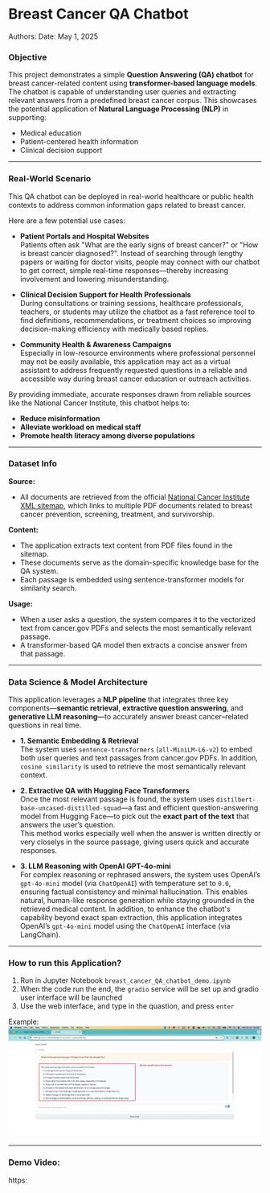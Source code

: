 # Breast Cancer QA Chatbot 

Authors: 
Date: May 1, 2025

### Objective

This project demonstrates a simple **Question Answering (QA) chatbot** for breast cancer-related content using **transformer-based language models**. The chatbot is capable of understanding user queries and extracting relevant answers from a predefined breast cancer corpus. This showcases the potential application of **Natural Language Processing (NLP)** in supporting:

- Medical education  
- Patient-centered health information  
- Clinical decision support  

---


### Real-World Scenario

This QA chatbot can be deployed in real-world healthcare or public health contexts to address common information gaps related to breast cancer. 

Here are a few potential use cases:

- **Patient Portals and Hospital Websites**  
  Patients often ask "What are the early signs of breast cancer?" or "How is breast cancer diagnosed?". Instead of searching through lengthy papers or waiting for doctor visits, people may connect with our chatbot to get correct, simple real-time responses—thereby increasing involvement and lowering misunderstanding.

- **Clinical Decision Support for Health Professionals**  
  During consultations or training sessions, healthcare professionals, teachers, or students may utilize the chatbot as a fast reference tool to find definitions, recommendations, or treatment choices so improving decision-making efficiency with medically based replies.

- **Community Health & Awareness Campaigns**  
  Especially in low-resource environments where professional personnel may not be easily available, this application may act as a virtual assistant to address frequently requested questions in a reliable and accessible way during breast cancer education or outreach activities.

By providing immediate, accurate responses drawn from reliable sources like the National Cancer Institute, this chatbot helps to:
- **Reduce misinformation**
- **Alleviate workload on medical staff**
- **Promote health literacy among diverse populations**


---

### Dataset Info

**Source:**

- All documents are retrieved from the official [National Cancer Institute XML sitemap](https://www.cancer.gov/sitemaps/pageinstructions.xml), which links to multiple PDF documents related to breast cancer prevention, screening, treatment, and survivorship.

**Content:**

- The application extracts text content from PDF files found in the sitemap.
- These documents serve as the domain-specific knowledge base for the QA system.
- Each passage is embedded using sentence-transformer models for similarity search.

**Usage:**

- When a user asks a question, the system compares it to the vectorized text from cancer.gov PDFs and selects the most semantically relevant passage.
- A transformer-based QA model then extracts a concise answer from that passage.

---

### Data Science & Model Architecture


This application leverages a **NLP pipeline** that integrates three key components—**semantic retrieval**, **extractive question answering**, and **generative LLM reasoning**—to accurately answer breast cancer–related questions in real time.


- **1. Semantic Embedding & Retrieval**  
  The system uses `sentence-transformers` (`all-MiniLM-L6-v2`) to embed both user queries and text passages from cancer.gov PDFs. In addition, `cosine similarity` is used to retrieve the most semantically relevant context.

- **2. Extractive QA with Hugging Face Transformers**  
  Once the most relevant passage is found, the system uses `distilbert-base-uncased-distilled-squad`—a fast and efficient question-answering model from Hugging Face—to pick out the **exact part of the text** that answers the user’s question.  
  This method works especially well when the answer is written directly or very closelys in the source passage, giving users quick and accurate responses.


- **3. LLM Reasoning with OpenAI GPT-4o-mini**  
  For complex reasoning or rephrased answers, the system uses OpenAI’s `gpt-4o-mini` model (via `ChatOpenAI`) with temperature set to `0.0`, ensuring factual consistency and minimal hallucination. This enables natural, human-like response generation while staying grounded in the retrieved medical content. In addition, to enhance the chatbot's capability beyond exact span extraction, this application integrates OpenAI’s `gpt-4o-mini` model using the `ChatOpenAI` interface (via LangChain).



---

### How to run this Application?

1. Run in Jupyter Notebook `breast_cancer_QA_chatbot_demo.ipynb`
2. When the code run the end, the `gradio` service will be set up and gradio user interface will be launched
3. Use the web interface, and type in the quastion, and press `enter`

Example:
![alt text](<./Picture/CleanShot.jpg>)


---

### Demo Video:

https:
